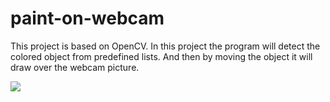 # paint-on-webcam

This project is based on OpenCV.
In this project the program will detect the colored object from predefined lists.
And then by moving the object it will draw over the webcam picture.

<img src="#">
